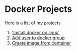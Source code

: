# Docker Projects  
Here is a list of my projects  
1. ['Install docker on linux'](/Projects/01-install-docker-packages/project.md)
2. [Add user to docker group](/docker-projects/Projects/02-add-user-to-docker-group/)
3. [Create image from container](/docker-projects/Projects/03-create-image-from-container/README.md)